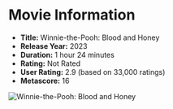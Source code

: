 # Movie Information

- **Title:** Winnie-the-Pooh: Blood and Honey
- **Release Year:** 2023
- **Duration:** 1 hour 24 minutes
- **Rating:** Not Rated
- **User Rating:** 2.9 (based on 33,000 ratings)
- **Metascore:** 16

![Winnie-the-Pooh: Blood and Honey](image_url)